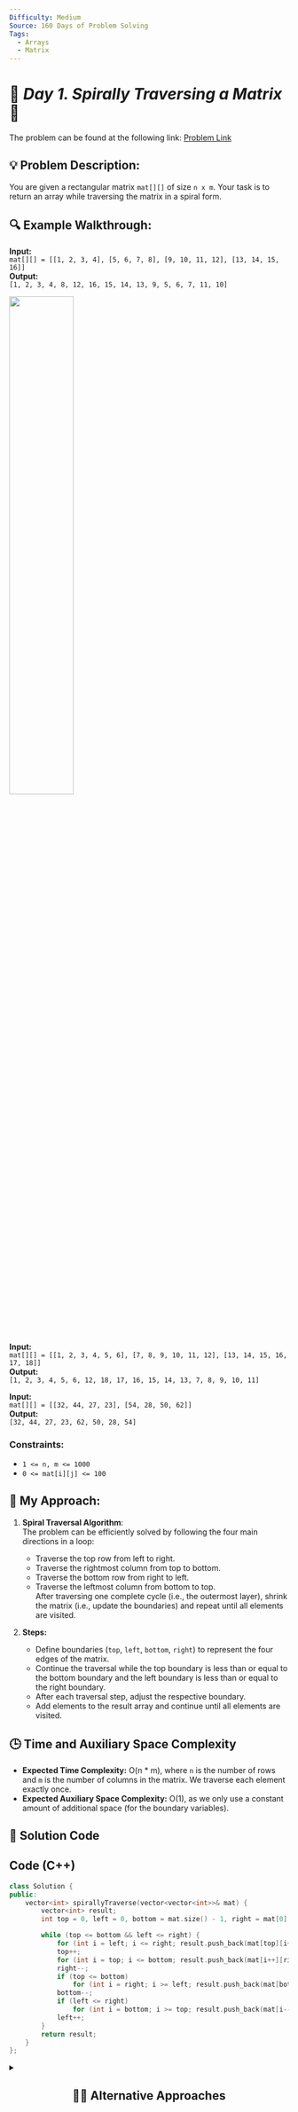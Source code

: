 ```yaml
---
Difficulty: Medium  
Source: 160 Days of Problem Solving  
Tags:
  - Arrays
  - Matrix
---
```


# 🚀 _Day 1. Spirally Traversing a Matrix_ 🧠

The problem can be found at the following link: [Problem Link](https://www.geeksforgeeks.org/batch/gfg-160-problems/track/matrix-gfg-160/problem/spirally-traversing-a-matrix-1587115621)


## 💡 **Problem Description:**

You are given a rectangular matrix `mat[][]` of size `n x m`. Your task is to return an array while traversing the matrix in a spiral form.

## 🔍 **Example Walkthrough:**

**Input:**  
`mat[][] = [[1, 2, 3, 4], [5, 6, 7, 8], [9, 10, 11, 12], [13, 14, 15, 16]]`  
**Output:**  
`[1, 2, 3, 4, 8, 12, 16, 15, 14, 13, 9, 5, 6, 7, 11, 10]`

<img src="https://github.com/user-attachments/assets/2ed3085d-e462-4b42-aecd-109e4ed636f8" width="48%">



**Input:**  
`mat[][] = [[1, 2, 3, 4, 5, 6], [7, 8, 9, 10, 11, 12], [13, 14, 15, 16, 17, 18]]`  
**Output:**  
`[1, 2, 3, 4, 5, 6, 12, 18, 17, 16, 15, 14, 13, 7, 8, 9, 10, 11]`

**Input:**  
`mat[][] = [[32, 44, 27, 23], [54, 28, 50, 62]]`  
**Output:**  
`[32, 44, 27, 23, 62, 50, 28, 54]`

### Constraints:
- `1 <= n, m <= 1000`
- `0 <= mat[i][j] <= 100`

## 🎯 **My Approach:**

1. **Spiral Traversal Algorithm**:  
   The problem can be efficiently solved by following the four main directions in a loop:  
   - Traverse the top row from left to right.
   - Traverse the rightmost column from top to bottom.
   - Traverse the bottom row from right to left.
   - Traverse the leftmost column from bottom to top.  
   After traversing one complete cycle (i.e., the outermost layer), shrink the matrix (i.e., update the boundaries) and repeat until all elements are visited.

2. **Steps:**
   - Define boundaries (`top`, `left`, `bottom`, `right`) to represent the four edges of the matrix.
   - Continue the traversal while the top boundary is less than or equal to the bottom boundary and the left boundary is less than or equal to the right boundary.
   - After each traversal step, adjust the respective boundary.
   - Add elements to the result array and continue until all elements are visited.

## 🕒 **Time and Auxiliary Space Complexity** 

- **Expected Time Complexity:** O(n * m), where `n` is the number of rows and `m` is the number of columns in the matrix. We traverse each element exactly once.
- **Expected Auxiliary Space Complexity:** O(1), as we only use a constant amount of additional space (for the boundary variables).

## 📝 **Solution Code**

## Code (C++)

```cpp
class Solution {
public:
    vector<int> spirallyTraverse(vector<vector<int>>& mat) {
        vector<int> result;
        int top = 0, left = 0, bottom = mat.size() - 1, right = mat[0].size() - 1;

        while (top <= bottom && left <= right) {
            for (int i = left; i <= right; result.push_back(mat[top][i++]));
            top++;
            for (int i = top; i <= bottom; result.push_back(mat[i++][right]));
            right--;
            if (top <= bottom)
                for (int i = right; i >= left; result.push_back(mat[bottom][i--]));
            bottom--;
            if (left <= right)
                for (int i = bottom; i >= top; result.push_back(mat[i--][left]));
            left++;
        }
        return result;
    }
};
```

<details>
  <summary><h2 align='center'>👨‍💻 Alternative Approaches</h2></summary>

## Layered Spiral Traversal  
```cpp

class Solution {
public:
    vector<int> spirallyTraverse(vector<vector<int>>& mat) {
        vector<int> result;
        int rows = mat.size(), cols = mat[0].size();
        int top = 0, left = 0, bottom = rows - 1, right = cols - 1;

        while (top <= bottom && left <= right) {
            for (int i = left; i <= right; ++i)
                result.push_back(mat[top][i]);
            top++;
            for (int i = top; i <= bottom; ++i)
                result.push_back(mat[i][right]);
            right--;
            if (top <= bottom) {
                for (int i = right; i >= left; --i)
                    result.push_back(mat[bottom][i]);
                bottom--;
            }
            if (left <= right) {
                for (int i = bottom; i >= top; --i)
                    result.push_back(mat[i][left]);
                left++;
            }
        }
        return result;
    }
};
```
</details>


